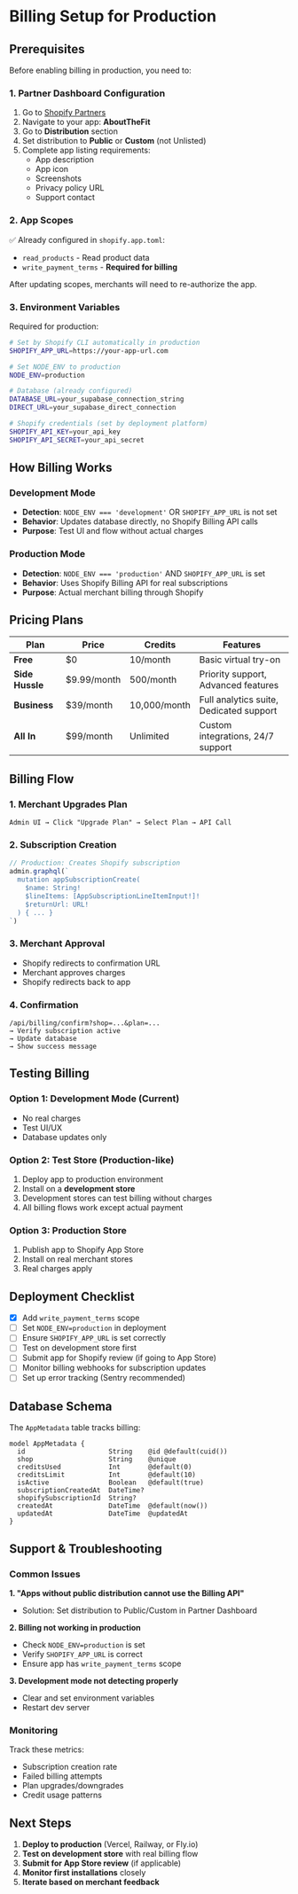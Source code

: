 # Billing Setup for Production

## Prerequisites

Before enabling billing in production, you need to:

### 1. Partner Dashboard Configuration

1. Go to [Shopify Partners](https://partners.shopify.com)
2. Navigate to your app: **AboutTheFit**
3. Go to **Distribution** section
4. Set distribution to **Public** or **Custom** (not Unlisted)
5. Complete app listing requirements:
   - App description
   - App icon
   - Screenshots
   - Privacy policy URL
   - Support contact

### 2. App Scopes

✅ Already configured in `shopify.app.toml`:
- `read_products` - Read product data
- `write_payment_terms` - **Required for billing**

After updating scopes, merchants will need to re-authorize the app.

### 3. Environment Variables

Required for production:

```bash
# Set by Shopify CLI automatically in production
SHOPIFY_APP_URL=https://your-app-url.com

# Set NODE_ENV to production
NODE_ENV=production

# Database (already configured)
DATABASE_URL=your_supabase_connection_string
DIRECT_URL=your_supabase_direct_connection

# Shopify credentials (set by deployment platform)
SHOPIFY_API_KEY=your_api_key
SHOPIFY_API_SECRET=your_api_secret
```

## How Billing Works

### Development Mode
- **Detection**: `NODE_ENV === 'development'` OR `SHOPIFY_APP_URL` is not set
- **Behavior**: Updates database directly, no Shopify Billing API calls
- **Purpose**: Test UI and flow without actual charges

### Production Mode
- **Detection**: `NODE_ENV === 'production'` AND `SHOPIFY_APP_URL` is set
- **Behavior**: Uses Shopify Billing API for real subscriptions
- **Purpose**: Actual merchant billing through Shopify

## Pricing Plans

| Plan | Price | Credits | Features |
|------|-------|---------|----------|
| **Free** | $0 | 10/month | Basic virtual try-on |
| **Side Hussle** | $9.99/month | 500/month | Priority support, Advanced features |
| **Business** | $39/month | 10,000/month | Full analytics suite, Dedicated support |
| **All In** | $99/month | Unlimited | Custom integrations, 24/7 support |

## Billing Flow

### 1. Merchant Upgrades Plan
```
Admin UI → Click "Upgrade Plan" → Select Plan → API Call
```

### 2. Subscription Creation
```javascript
// Production: Creates Shopify subscription
admin.graphql(`
  mutation appSubscriptionCreate(
    $name: String!
    $lineItems: [AppSubscriptionLineItemInput!]!
    $returnUrl: URL!
  ) { ... }
`)
```

### 3. Merchant Approval
- Shopify redirects to confirmation URL
- Merchant approves charges
- Shopify redirects back to app

### 4. Confirmation
```
/api/billing/confirm?shop=...&plan=... 
→ Verify subscription active
→ Update database
→ Show success message
```

## Testing Billing

### Option 1: Development Mode (Current)
- No real charges
- Test UI/UX
- Database updates only

### Option 2: Test Store (Production-like)
1. Deploy app to production environment
2. Install on a **development store**
3. Development stores can test billing without charges
4. All billing flows work except actual payment

### Option 3: Production Store
1. Publish app to Shopify App Store
2. Install on real merchant stores
3. Real charges apply

## Deployment Checklist

- [x] Add `write_payment_terms` scope
- [ ] Set `NODE_ENV=production` in deployment
- [ ] Ensure `SHOPIFY_APP_URL` is set correctly
- [ ] Test on development store first
- [ ] Submit app for Shopify review (if going to App Store)
- [ ] Monitor billing webhooks for subscription updates
- [ ] Set up error tracking (Sentry recommended)

## Database Schema

The `AppMetadata` table tracks billing:

```prisma
model AppMetadata {
  id                     String    @id @default(cuid())
  shop                   String    @unique
  creditsUsed            Int       @default(0)
  creditsLimit           Int       @default(10)
  isActive               Boolean   @default(true)
  subscriptionCreatedAt  DateTime?
  shopifySubscriptionId  String?
  createdAt              DateTime  @default(now())
  updatedAt              DateTime  @updatedAt
}
```

## Support & Troubleshooting

### Common Issues

**1. "Apps without public distribution cannot use the Billing API"**
- Solution: Set distribution to Public/Custom in Partner Dashboard

**2. Billing not working in production**
- Check `NODE_ENV=production` is set
- Verify `SHOPIFY_APP_URL` is correct
- Ensure app has `write_payment_terms` scope

**3. Development mode not detecting properly**
- Clear and set environment variables
- Restart dev server

### Monitoring

Track these metrics:
- Subscription creation rate
- Failed billing attempts
- Plan upgrades/downgrades
- Credit usage patterns

## Next Steps

1. **Deploy to production** (Vercel, Railway, or Fly.io)
2. **Test on development store** with real billing flow
3. **Submit for App Store review** (if applicable)
4. **Monitor first installations** closely
5. **Iterate based on merchant feedback**

